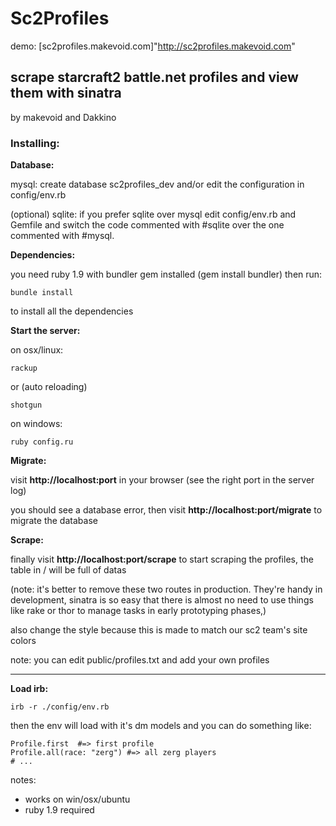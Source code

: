 # Sc2Profiles

demo: [sc2profiles.makevoid.com]"http://sc2profiles.makevoid.com"

## scrape starcraft2 battle.net profiles and view them with sinatra

by makevoid and Dakkino


### Installing:

**Database:**

mysql: 
create database sc2profiles_dev and/or edit the configuration in config/env.rb

(optional)
sqlite: if you prefer sqlite over mysql edit config/env.rb and Gemfile and switch the code commented with #sqlite over the one commented with #mysql.



**Dependencies:**

you need ruby 1.9 with bundler gem installed (gem install bundler)
then run:

    bundle install

to install all the dependencies


**Start the server:**

on osx/linux:

    rackup    

or (auto reloading)

    shotgun

on windows:

    ruby config.ru


**Migrate:**

visit **http://localhost:port** in your browser (see the right port in the server log)

you should see a database error, then visit **http://localhost:port/migrate** to migrate the database

**Scrape:**

finally visit **http://localhost:port/scrape** to start scraping the profiles, the table in / will be full of datas 

(note: it's better to remove these two routes in production. They're handy in development, sinatra is so easy that there is almost no need to use things like rake or thor to manage tasks in early prototyping phases,)

also change the style because this is made to match our sc2 team's site colors

note: you can edit public/profiles.txt and add your own profiles

---

**Load irb:**

    irb -r ./config/env.rb

then the env will load with it's dm models and you can do something like:

    Profile.first  #=> first profile 
    Profile.all(race: "zerg") #=> all zerg players
    # ...

notes:  

- works on win/osx/ubuntu
- ruby 1.9 required

